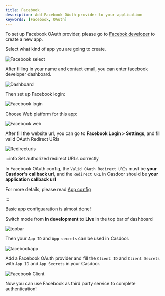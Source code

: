 ```yaml
---
title: Facebook
description: Add Facebook OAuth provider to your application
keywords: [Facebook, OAuth]
---
```


To set up Facebook OAuth provider, please go to [Facebok developer](https://developers.facebook.com/apps/) to create a new app.

Select what kind of app you are going to create.

![Facebook select](/img/providers/OAuth/facebookselect.png)

After filling in your name and contact email, you can enter facebook developer dashboard.

![Dashboard](/img/providers/OAuth/dashboard.png)

Then set up Facebook login:

![Facebook login](/img/providers/OAuth/facebooklogin.png)

Choose Web platform for this app:

![Facebook web](/img/providers/OAuth/facebookweb.png)

After fill the website url, you can go to **Facebook Login > Settings**, and fill valid OAuth Redirect URIs

![Redirecturis](/img/providers/OAuth/facebookredirecturl.png)

:::info Set authorized redirect URLs correctly

In Facebook OAuth config, the `Valid OAuth Redirect URIs` must be **your Casdoor's callback url**, and the `Redirect URL` in Casdoor should be **your application callback url**

 For more details, please read [App config](/docs/application/config#further-understanding)

:::

Basic app configuaration is almost done!

Switch mode from **In development** to **Live** in the top bar of dashboard

![topbar](/img/providers/OAuth/facebooktopbar.png)

Then your `App ID` and `App secrets` can be used in Casdoor.

![facebookapp](/img/providers/OAuth/facebookappclient.png)

Add a Facebook OAuth provider and fill the `Client ID` and `Client Secrets` with `App ID` and `App Secrets` in your Casdoor.

![Facebook Client](/img/providers/OAuth/facebookclient.png)

Now you can use Facebook as third party service to complete authentication!